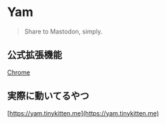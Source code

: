 # Yam

> Share to Mastodon, simply.

## 公式拡張機能

[Chrome](https://github.com/TinyKitten/YamChromeExt)

## 実際に動いてるやつ

[https://yam.tinykitten.me](https://yam.tinykitten.me)
